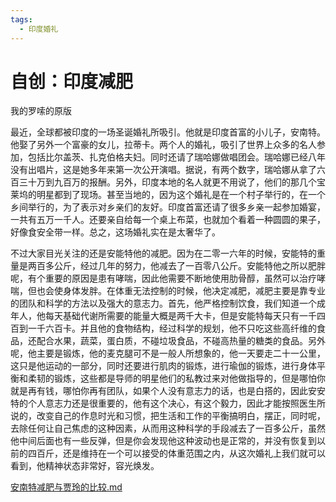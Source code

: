 ```yaml
---
tags:
  - 印度婚礼
---
```

# 自创：印度减肥

我的罗嗦的原版

最近，全球都被印度的一场圣诞婚礼所吸引。他就是印度首富的小儿子，安南特。他娶了另外一个富豪的女儿，拉蒂卡。两个人的婚礼，吸引了世界上众多的名人参加，包括比尔盖茨、扎克伯格夫妇。同时还请了瑞哈娜做唱团会。瑞哈娜已经八年没有出唱片，这是她多年来第一次公开演唱。据说，有两个数字，瑞哈娜从拿了六百三十万到九百万的报酬。另外，印度本地的名人就更不用说了，他们的那几个宝莱坞的明星都到了现场。甚至当地的，因为这个婚礼是在一个村子举行的，在一个乡间举行的，为了表示对乡亲们的友好。印度首富还请了很多乡亲一起参加婚宴，一共有五万一千人。还要亲自给每一个桌上布菜，也就加个看着一种圆圆的果子，好像食安全带一样。总之，这场婚礼实在是太奢华了。

不过大家目光关注的还是安能特他的减肥。因为在二零一六年的时候，安能特的重量是两百多公斤，经过几年的努力，他减去了一百零八公斤。安能特他之所以肥胖呢，有个重要的原因是患有哮喘，因此他需要不断地使用肋骨醇，虽然可以治疗哮喘，但也会使身体发胖。在体重无法控制的时候，他决定减肥，减肥主要是靠专业的团队和科学的方法以及强大的意志力。首先，他严格控制饮食，我们知道一个成年人，他每天基础代谢所需要的能量大概是两千大卡，但是安能特每天只有一千四百到一千六百卡。并且他的食物结构，经过科学的规划，他不只吃这些高纤维的食品，还配合水果，蔬菜，蛋白质，不碰垃圾食品，不碰高热量的糖类的食品。另外呢，他主要是锻炼，他的麦克腿可不是一般人所想象的，他一天要走二十一公里，这只是他运动的一部分，同时还要进行肌肉的锻炼，进行瑜伽的锻炼，进行身体平衡和柔韧的锻炼，这些都是导师的明星他们的私教过来对他做指导的，但是哪怕你就是再有钱，哪怕你再有团队，如果个人没有意志力的话，也是白搭的，因此安安特的个人意志力还是很重要的，他有这个决心，有这个毅力，因此才能按照医生所说的，改变自己的作息时光和习惯，把生活和工作的平衡搞明白，摆正，同时呢，去除任何让自己焦虑的这种因素，从而用这种科学的手段减去了一百多公斤，虽然他中间后面也有一些反弹，但是你会发现他这种波动也是正常的，并没有恢复到以前的四百斤，还是维持在一个可以接受的体重范围之内，从这次婚礼上我们就可以看到，他精神状态非常好，容光焕发。

[安南特减肥与贾玲的比较.md](./安南特减肥与贾玲的比较.md)